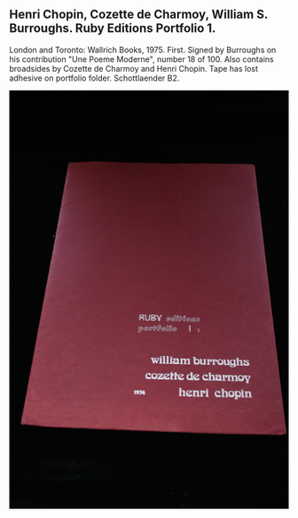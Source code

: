 ## Henri Chopin, Cozette de Charmoy, William S. Burroughs. Ruby Editions Portfolio 1.

London and Toronto: Wallrich Books, 1975. First. Signed by Burroughs on his contribution "Une Poeme Moderne", number 18 of 100. Also contains broadsides by Cozette de Charmoy and Henri Chopin. Tape has lost adhesive on portfolio folder. Schottlaender B2.

![Ruby Editions Portfolio 1](../assets/images/ruby-editions-portfolio-1-1.jpg)
